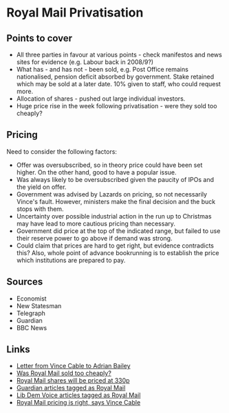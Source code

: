 Royal Mail Privatisation
========================

Points to cover
---------------

 * All three parties in favour at various points - check manifestos and news sites for evidence (e.g. Labour back in 2008/9?)
 * What has - and has not - been sold, e.g. Post Office remains nationalised, pension deficit absorbed by government. Stake retained which may be sold at a later date. 10% given to staff, who could request more.
 * Allocation of shares - pushed out large individual investors.
 * Huge price rise in the week following privatisation - were they sold too cheaply?

Pricing
-------

Need to consider the following factors:

 * Offer was oversubscribed, so in theory price could have been set higher. On the other hand, good to have a popular issue.
 * Was always likely to be oversubscribed given the paucity of IPOs and the yield on offer.
 * Government was advised by Lazards on pricing, so not necessarily Vince's fault. However, ministers make the final decision and the buck stops with them.
 * Uncertainty over possible industrial action in the run up to Christmas may have lead to more cautious pricing than necessary.
 * Government did price at the top of the indicated range, but failed to use their reserve power to go above if demand was strong.
 * Could claim that prices are hard to get right, but evidence contradicts this? Also, whole point of advance bookrunning is to establish the price which institutions are prepared to pay.

Sources
-------

 * Economist
 * New Statesman
 * Telegraph
 * Guardian
 * BBC News

Links
-----

 * [Letter from Vince Cable to Adrian Bailey](http://t.co/TDNyo1lpFP)
 * [Was Royal Mail sold too cheaply?](http://www.bbc.co.uk/news/business-24489068)
 * [Royal Mail shares will be priced at 330p](http://www.bbc.co.uk/news/business-24470086)
 * [Guardian articles tagged as Royal Mail](http://www.theguardian.com/uk/royal-mail)
 * [Lib Dem Voice articles tagged as Royal Mail](http://www.libdemvoice.org/tag/royal-mail)
 * [Royal Mail pricing is right, says Vince Cable](http://www.bbc.co.uk/news/business-24437969)
